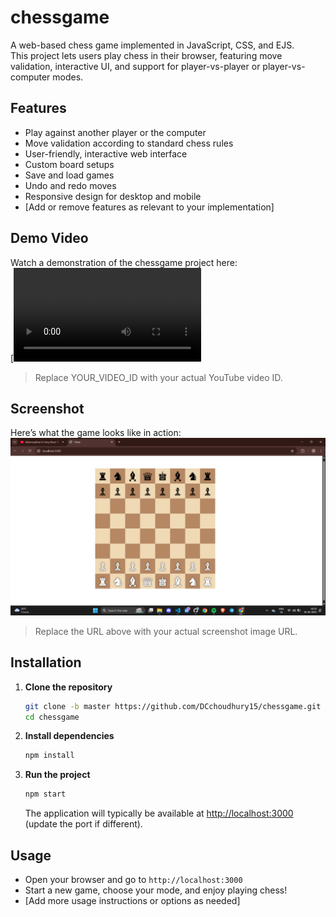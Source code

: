 
# chessgame

A web-based chess game implemented in JavaScript, CSS, and EJS.  
This project lets users play chess in their browser, featuring move validation, interactive UI, and support for player-vs-player or player-vs-computer modes.

## Features

- Play against another player or the computer
- Move validation according to standard chess rules
- User-friendly, interactive web interface
- Custom board setups
- Save and load games
- Undo and redo moves
- Responsive design for desktop and mobile
- [Add or remove features as relevant to your implementation]

## Demo Video

Watch a demonstration of the chessgame project here:  
[![Demo Video](https://github.com/DCchoudhury15/chessgame/blob/master/public/26_6_2025%2C%204_49_07%20pm%20-%20Screen%20-%20Untitled%20video.webm)

> Replace YOUR_VIDEO_ID with your actual YouTube video ID.

## Screenshot

Here’s what the game looks like in action:  
![Game Screenshot](https://github.com/DCchoudhury15/chessgame/blob/master/public/Screenshot%20(30).png)

> Replace the URL above with your actual screenshot image URL.

## Installation

1. **Clone the repository**
   ```bash
   git clone -b master https://github.com/DCchoudhury15/chessgame.git
   cd chessgame
   ```

2. **Install dependencies**
   ```bash
   npm install
   ```

3. **Run the project**
   ```bash
   npm start
   ```
   The application will typically be available at [http://localhost:3000](http://localhost:3000) (update the port if different).

## Usage

- Open your browser and go to `http://localhost:3000`
- Start a new game, choose your mode, and enjoy playing chess!
- [Add more usage instructions or options as needed]




